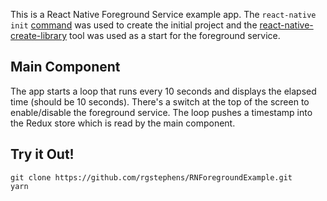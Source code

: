 This is a React Native Foreground Service example app.  The `react-native init` [command](https://facebook.github.io/react-native/docs/getting-started.html) was used to create the initial project and the [react-native-create-library](https://github.com/frostney/react-native-create-library) tool was used as a start for the foreground service.

## Main Component

The app starts a loop that runs every 10 seconds and displays the elapsed time (should be 10 seconds). There's a switch at the top of the screen to enable/disable the foreground service. The loop pushes a timestamp into the Redux store which is read by the main component.

## Try it Out!

```
git clone https://github.com/rgstephens/RNForegroundExample.git
yarn
```